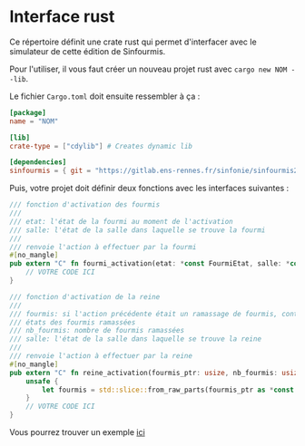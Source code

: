 # Interface rust

Ce répertoire définit une crate rust qui permet d'interfacer avec le simulateur
de cette édition de Sinfourmis.

Pour l'utiliser, il vous faut créer un nouveau projet rust avec `cargo new NOM --lib`.

Le fichier `Cargo.toml` doit ensuite ressembler à ça :

```toml
[package]
name = "NOM"

[lib]
crate-type = ["cdylib"] # Creates dynamic lib

[dependencies]
sinfourmis = { git = "https://gitlab.ens-rennes.fr/sinfonie/sinfourmis2025" }
```

Puis, votre projet doit définir deux fonctions avec les interfaces suivantes :

```rust
/// fonction d'activation des fourmis
///
/// etat: l'état de la fourmi au moment de l'activation
/// salle: l'état de la salle dans laquelle se trouve la fourmi
///
/// renvoie l'action à effectuer par la fourmi
#[no_mangle]
pub extern "C" fn fourmi_activation(etat: *const FourmiEtat, salle: *const Salle) -> FourmiRetour {
    // VOTRE CODE ICI
}

/// fonction d'activation de la reine
///
/// fourmis: si l'action précédente était un ramassage de fourmis, contient les
/// états des fourmis ramassées
/// nb_fourmis: nombre de fourmis ramassées
/// salle: l'état de la salle dans laquelle se trouve la reine
///
/// renvoie l'action à effectuer par la reine
#[no_mangle]
pub extern "C" fn reine_activation(fourmis_ptr: usize, nb_fourmis: usize, salle: *const Salle) -> ReineRetour {
    unsafe {
        let fourmis = std::slice::from_raw_parts(fourmis_ptr as *const FourmiEtat, nb_fourmis);
    }
    // VOTRE CODE ICI
}
```

Vous pourrez trouver un exemple [ici](../examples/rust/)
